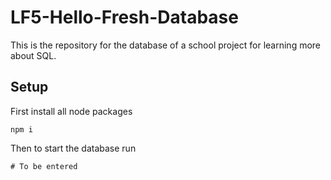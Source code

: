 # LF5-Hello-Fresh-Database
This is the repository for the database of a school project for learning more about SQL.

## Setup
First install all node packages
```shell
npm i
```

Then to start the database run
```shell
# To be entered
```
